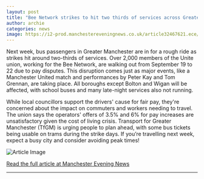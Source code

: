 ```yaml
---
layout: post
title: "Bee Network strikes to hit two thirds of services across Greater Manchester"
author: archie
categories: news
image: https://i2-prod.manchestereveningnews.co.uk/article32467621.ece/ALTERNATES/s1200/0_Bee-Network-GVs.jpg
---
```

Next week, bus passengers in Greater Manchester are in for a rough ride as strikes hit around two-thirds of services. Over 2,000 members of the Unite union, working for the Bee Network, are walking out from September 19 to 22 due to pay disputes. This disruption comes just as major events, like a Manchester United match and performances by Peter Kay and Tom Grennan, are taking place. All boroughs except Bolton and Wigan will be affected, with school buses and many late-night services also not running.

While local councillors support the drivers' cause for fair pay, they're concerned about the impact on commuters and workers needing to travel. The union says the operators' offers of 3.5% and 6% for pay increases are unsatisfactory given the cost of living crisis. Transport for Greater Manchester (TfGM) is urging people to plan ahead, with some bus tickets being usable on trams during the strike days. If you’re travelling next week, expect a busy city and consider avoiding peak times!

![Article Image](https://i2-prod.manchestereveningnews.co.uk/article32467621.ece/ALTERNATES/s1200/0_Bee-Network-GVs.jpg)

[Read the full article at Manchester Evening News](https://www.manchestereveningnews.co.uk/news/greater-manchester-news/greater-manchester-prepares-weekend-chaos-32467287)

---
